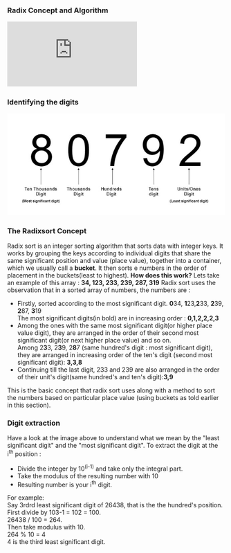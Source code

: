 ### Radix Concept and Algorithm
<iframe src="https://www.youtube.com/embed/gFNJdmC1Kis" frameborder="0" allow="autoplay; encrypted-media" allowfullscreen></iframe>

### Identifying the digits
<img src="images/digits.jpg"/>

### The Radixsort Concept

Radix sort is an integer sorting algorithm that sorts data with integer keys.
It works by grouping the keys according to individual digits that share the same significant position and value (place value), together into a container, which we usually call a **bucket**.
It then sorts e numbers in the order of placement in the buckets(least to highest).
**How does this work?** Lets take an example of this array : **34, 123, 233, 239, 287, 319**
Radix sort uses the observation that in a sorted array of numbers, the numbers are :

   - Firstly, sorted according to the most significant digit.
    **0**34, **1**23,**2**33, **2**39, **2**87, **3**19<br>
    The most significant digits(in bold) are in increasing order : **0,1,2,2,2,3**
   - Among the ones with the same most significant digit(or higher place value digit), they are arranged in the order of their second most significant digit(or next higher place value) and so on.<br>
    Among 2**3**3, 2**3**9, 2**8**7 (same hundred's digit : most significant digit),
    they are arranged in increasing order of the ten's digit (second most significant digit): **3,3,8**
   - Continuing till the last digit, 233 and 239 are also arranged in the order of their unit's digit(same hundred's and ten's digit):**3,9**

This is the basic concept that radix sort uses along with a method to sort the numbers based on particular place value (using buckets as told earlier in this section).

### Digit extraction

Have a look at the image above to understand what we mean by the "least significant digit" and the "most significant digit". To extract the digit at the i<sup>th</sup> position :

   - Divide the integer by 10<Sup>(i-1)</sup> and take only the integral part.
   - Take the modulus of the resulting number with 10
   - Resulting number is your i<sup>th</sup> digit.

For example:<br>
Say 3rdrd least significant digit of 26438, that is the the hundred's position.<br>
First divide by 103-1 = 102 = 100.<br>
26438 / 100 = 264.<br>
Then take modulus with 10.<br>
264 % 10 = 4<br>
4 is the third least significant digit.

